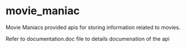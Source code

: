 # movie_maniac
Movie Maniacs provided apis for storing information related to movies.

Refer to documentation.doc file to details documenation of the api
